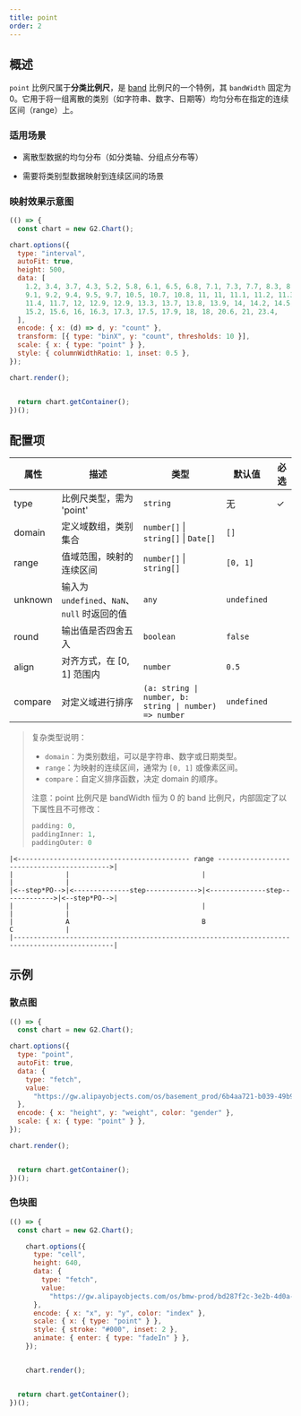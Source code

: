 ```yaml
---
title: point
order: 2
---
```



## 概述

`point` 比例尺属于**分类比例尺**，是 [band](/manual/core/scale/band) 比例尺的一个特例，其 `bandWidth` 固定为 0。它用于将一组离散的类别（如字符串、数字、日期等）均匀分布在指定的连续区间（range）上。



### 适用场景

- 离散型数据的均匀分布（如分类轴、分组点分布等）

- 需要将类别型数据映射到连续区间的场景

### 映射效果示意图




```js | ob 
(() => {
  const chart = new G2.Chart();

chart.options({
  type: "interval",
  autoFit: true,
  height: 500,
  data: [
    1.2, 3.4, 3.7, 4.3, 5.2, 5.8, 6.1, 6.5, 6.8, 7.1, 7.3, 7.7, 8.3, 8.6, 8.8,
    9.1, 9.2, 9.4, 9.5, 9.7, 10.5, 10.7, 10.8, 11, 11, 11.1, 11.2, 11.3, 11.4,
    11.4, 11.7, 12, 12.9, 12.9, 13.3, 13.7, 13.8, 13.9, 14, 14.2, 14.5, 15,
    15.2, 15.6, 16, 16.3, 17.3, 17.5, 17.9, 18, 18, 20.6, 21, 23.4,
  ],
  encode: { x: (d) => d, y: "count" },
  transform: [{ type: "binX", y: "count", thresholds: 10 }],
  scale: { x: { type: "point" } },
  style: { columnWidthRatio: 1, inset: 0.5 },
});

chart.render();


  return chart.getContainer();
})();
```



## 配置项

| 属性         | 描述                                         | 类型                                              | 默认值         | 必选 |
| ------------ | -------------------------------------------- | ------------------------------------------------- | -------------- | ---- |
| type         | 比例尺类型，需为 'point'                      | `string`                                          | 无             | ✓    |
| domain       | 定义域数组，类别集合                         | `number[]` \| `string[]` \| `Date[]`              | `[]`           |      |
| range        | 值域范围，映射的连续区间                     | `number[]` \| `string[]`                          | `[0, 1]`       |      |
| unknown      | 输入为 `undefined`、`NaN`、`null` 时返回的值 | `any`                                             | `undefined`    |      |
| round        | 输出值是否四舍五入                           | `boolean`                                         | `false`        |      |
| align        | 对齐方式，在 [0, 1] 范围内                   | `number`                                          | `0.5`          |      |
| compare      | 对定义域进行排序                             | `(a: string \| number, b: string \| number) => number` | `undefined` |      |

> 复杂类型说明：
> - `domain`：为类别数组，可以是字符串、数字或日期类型。
> - `range`：为映射的连续区间，通常为 `[0, 1]` 或像素区间。
> - `compare`：自定义排序函数，决定 domain 的顺序。
>
> 注意：point 比例尺是 bandWidth 恒为 0 的 band 比例尺，内部固定了以下属性且不可修改：
> ```js
> padding: 0,
> paddingInner: 1, 
> paddingOuter: 0
> ```


```plan
|<------------------------------------------- range ------------------------------------------->|
|             |                                 |                                 |             |
|<--step*PO-->|<--------------step------------->|<--------------step------------->|<--step*PO-->|
|             |                                 |                                 |             |
|             A                                 B                                 C             |
|-----------------------------------------------------------------------------------------------|

```

## 示例


### 散点图


```js | ob 
(() => {
  const chart = new G2.Chart();

chart.options({
  type: "point",
  autoFit: true,
  data: {
    type: "fetch",
    value:
      "https://gw.alipayobjects.com/os/basement_prod/6b4aa721-b039-49b9-99d8-540b3f87d339.json",
  },
  encode: { x: "height", y: "weight", color: "gender" },
  scale: { x: { type: "point" } },
});

chart.render();


  return chart.getContainer();
})();
```


### 色块图

```js | ob 
(() => {
  const chart = new G2.Chart();

    chart.options({
      type: "cell",
      height: 640,
      data: {
        type: "fetch",
        value:
          "https://gw.alipayobjects.com/os/bmw-prod/bd287f2c-3e2b-4d0a-8428-6a85211dce33.json",
      },
      encode: { x: "x", y: "y", color: "index" },
      scale: { x: { type: "point" } },
      style: { stroke: "#000", inset: 2 },
      animate: { enter: { type: "fadeIn" } },
    });


    chart.render();


  return chart.getContainer();
})();
```


